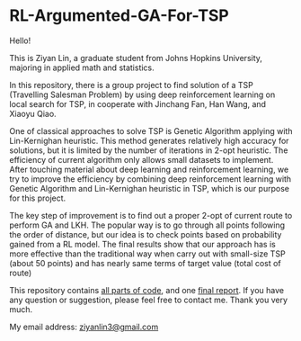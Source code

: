 # RL-Argumented-GA-For-TSP

Hello!

This is Ziyan Lin, a graduate student from Johns Hopkins University, majoring in applied math and statistics.

In this repository, there is a group project to find solution of a TSP (Travelling Salesman Problem) by using deep reinforcement learning on local search for TSP, in cooperate with Jinchang Fan, Han Wang, and Xiaoyu Qiao.

One of classical approaches to solve TSP is Genetic Algorithm applying with Lin-Kernighan heuristic. This method generates relatively high accuracy for solutions, but it is limited by the number of iterations in 2-opt heuristic. The efficiency of current algorithm only allows small datasets to implement. After touching material about deep learning and reinforcement learning, we try to improve the efficiency by combining deep reinforcement learning with Genetic Algorithm and Lin-Kernighan heuristic in TSP, which is our purpose for this project.

The key step of improvement is to find out a proper 2-opt of current route to perform GA and LKH. The popular way is to go through all points following the order of distance, but our idea is to check points based on probability gained from a RL model. The final results show that our approach has is more effective than the traditional way when carry out with small-size TSP (about 50 points) and has nearly same terms of target value (total cost of route)

This repository contains [all parts of code](), and one [final report](https://github.com/lzykaren/RL-Argumented-GA-For-TSP/blob/master/Final%20Report%20-%20JFan%2CHWang%2CXQiu%2CZLin.pdf). If you have any question or suggestion, please feel free to contact me. Thank you very much.

My email address: ziyanlin3@gmail.com
